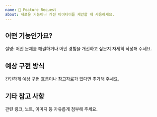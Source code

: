 ```yaml
---
name: 🚀 Feature Request
about: 새로운 기능이나 개선 아이디어를 제안할 때 사용하세요.
---
```


## 어떤 기능인가요?

설명: 어떤 문제를 해결하거나 어떤 경험을 개선하고 싶은지 자세히 작성해 주세요.

## 예상 구현 방식

간단하게 예상 구현 흐름이나 참고자료가 있다면 추가해 주세요.

## 기타 참고 사항

관련 링크, 노트, 이미지 등 자유롭게 첨부해 주세요.
